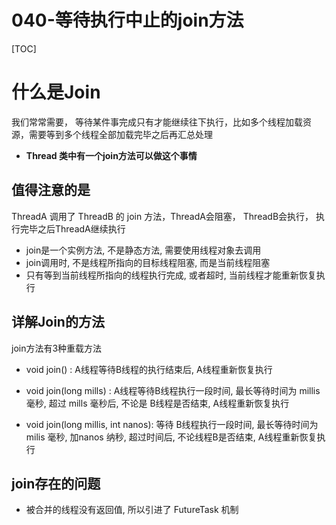 # 040-等待执行中止的join方法

[TOC]

# 什么是Join

我们常常需要， 等待某件事完成只有才能继续往下执行，比如多个线程加载资源，需要等到多个线程全部加载完毕之后再汇总处理

- **Thread 类中有一个join方法可以做这个事情**

## 值得注意的是

ThreadA 调用了 ThreadB 的 join 方法，ThreadA会阻塞， ThreadB会执行， 执行完毕之后ThreadA继续执行

- join是一个实例方法, 不是静态方法, 需要使用线程对象去调用
- join调用时, 不是线程所指向的目标线程阻塞, 而是当前线程阻塞
- 只有等到当前线程所指向的线程执行完成, 或者超时, 当前线程才能重新恢复执行

## 详解Join的方法

join方法有3种重载方法

- void join() :  A线程等待B线程的执行结束后, A线程重新恢复执行
- void join(long mills) : A线程等待B线程执行一段时间, 最长等待时间为 millis 毫秒, 超过 mills 毫秒后, 不论是 B线程是否结束, A线程重新恢复执行

- void join(long millis, int nanos): 等待 B线程执行一段时间, 最长等待时间为 milis 毫秒, 加nanos 纳秒, 超过时间后, 不论线程B是否结束, A线程重新恢复执行

## join存在的问题

- 被合并的线程没有返回值, 所以引进了 FutureTask 机制